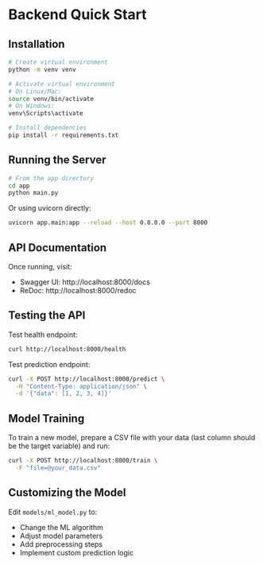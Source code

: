 # Backend Quick Start

## Installation

```bash
# Create virtual environment
python -m venv venv

# Activate virtual environment
# On Linux/Mac:
source venv/bin/activate
# On Windows:
venv\Scripts\activate

# Install dependencies
pip install -r requirements.txt
```

## Running the Server

```bash
# From the app directory
cd app
python main.py
```

Or using uvicorn directly:
```bash
uvicorn app.main:app --reload --host 0.0.0.0 --port 8000
```

## API Documentation

Once running, visit:
- Swagger UI: http://localhost:8000/docs
- ReDoc: http://localhost:8000/redoc

## Testing the API

Test health endpoint:
```bash
curl http://localhost:8000/health
```

Test prediction endpoint:
```bash
curl -X POST http://localhost:8000/predict \
  -H "Content-Type: application/json" \
  -d '{"data": [1, 2, 3, 4]}'
```

## Model Training

To train a new model, prepare a CSV file with your data (last column should be the target variable) and run:

```bash
curl -X POST http://localhost:8000/train \
  -F "file=@your_data.csv"
```

## Customizing the Model

Edit `models/ml_model.py` to:
- Change the ML algorithm
- Adjust model parameters
- Add preprocessing steps
- Implement custom prediction logic
